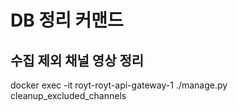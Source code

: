 # DB 정리 커맨드

## 수집 제외 채널 영상 정리
docker exec -it royt-royt-api-gateway-1 ./manage.py cleanup_excluded_channels
